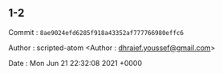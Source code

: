 ## 1-2 

 Commit : `8ae9024efd6285f918a43352af777766980effc6`

 Author : scripted-atom <Author : dhraief.youssef@gmail.com> 

 Date 	: Mon Jun 21 22:32:08 2021 +0000 

